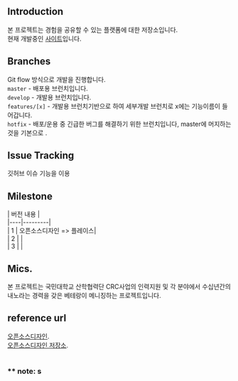 ## Introduction
본 프로젝트는 경험을 공유할 수 있는 플랫폼에 대한 저장소입니다.<br/>
현재 개발중인 [사이트](https://place23.opensrcdesign.com)입니다.
## Branches
Git flow 방식으로 개발을 진행합니다.<br/>
`master` - 배포용 브런치입니다.<br/>
`develop` - 개발용 브런치입니다. <br/>
`features/[x]` - 개발용 브런치기반으로 하여 세부개발 브런치로 x에는 기능이름이 들어갑니다. <br/>
`hotfix` - 배포/운용 중 긴급한 버그를 해결하기 위한 브런치입니다, master에 머지하는 것을 기본으로 .<br/> 

## Issue Tracking
깃허브 이슈 기능을 이용

## Milestone
| 버전  내용     |<br/>
|----|---------|<br/>
| 1  | 오픈소스디자인 => 플레이스|<br/>
| 2  |  |<br/>
| 3  |  |<br/>

## Mics.
본 프로젝트는 국민대학교 산학협력단 CRC사업의 인력지원 및 각 분야에서 수십년간의 내노라는 경력을 갖은 베테랑이 메니징하는 프로젝트입니다.

## reference url
[오픈소스디자인](https://opensrcdesign.com).<br/>
[오픈소스디자인 저장소](https://github.com/kmu-crc/osd_front).

#
##
### ** note: s
